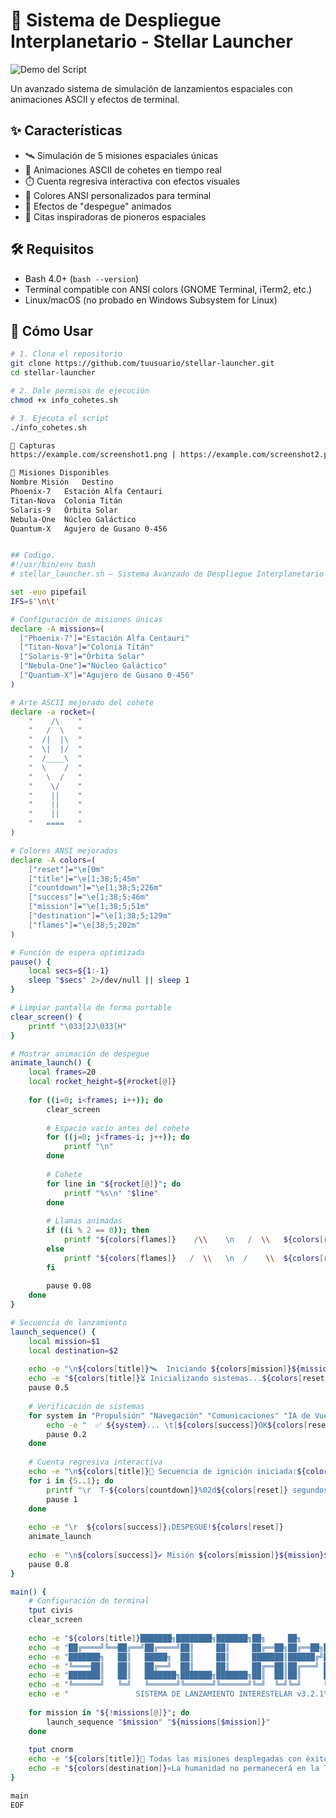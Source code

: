 # 🚀 Sistema de Despliegue Interplanetario - Stellar Launcher

![Demo del Script](https://media.giphy.com/media/v1.Y2lkPTc5MGI3NjExcWJ0d2V6eGx0YzF0dWJjZ3BqZ2V6b2JtYzZ4NnA1aGZ6eHp1dSZlcD12MV9pbnRlcm5hbF9naWZfYnlfaWQmY3Q9Zw/XgJew6mboozEWJ1Q7h/giphy.gif)

Un avanzado sistema de simulación de lanzamientos espaciales con animaciones ASCII y efectos de terminal.

## ✨ Características

- 🛰️ Simulación de 5 misiones espaciales únicas
- 🎨 Animaciones ASCII de cohetes en tiempo real
- ⏱️ Cuenta regresiva interactiva con efectos visuales
- 🌈 Colores ANSI personalizados para terminal
- 🚀 Efectos de "despegue" animados
- 📜 Citas inspiradoras de pioneros espaciales

## 🛠️ Requisitos

- Bash 4.0+ (`bash --version`)
- Terminal compatible con ANSI colors (GNOME Terminal, iTerm2, etc.)
- Linux/macOS (no probado en Windows Subsystem for Linux)

## 🚀 Cómo Usar

```bash
# 1. Clona el repositorio
git clone https://github.com/tuusuario/stellar-launcher.git
cd stellar-launcher

# 2. Dale permisos de ejecución
chmod +x info_cohetes.sh

# 3. Ejecuta el script
./info_cohetes.sh

📸 Capturas
https://example.com/screenshot1.png | https://example.com/screenshot2.png

🌌 Misiones Disponibles
Nombre Misión	Destino
Phoenix-7	Estación Alfa Centauri
Titan-Nova	Colonia Titán
Solaris-9	Órbita Solar
Nebula-One	Núcleo Galáctico
Quantum-X	Agujero de Gusano Θ-456


## Codigo.
#!/usr/bin/env bash
# stellar_launcher.sh — Sistema Avanzado de Despliegue Interplanetario

set -euo pipefail
IFS=$'\n\t'

# Configuración de misiones únicas
declare -A missions=(
  ["Phoenix-7"]="Estación Alfa Centauri"
  ["Titan-Nova"]="Colonia Titán"
  ["Solaris-9"]="Órbita Solar"
  ["Nebula-One"]="Núcleo Galáctico"
  ["Quantum-X"]="Agujero de Gusano Θ-456"
)

# Arte ASCII mejorado del cohete
declare -a rocket=(
    "    /\    "
    "   /  \   "
    "  /|  |\  "
    "  \|  |/  "
    "  /____\  "
    "  \    /  "
    "   \  /   "
    "    \/    "
    "    ||    "
    "    ||    "
    "    ||    "
    "   ====   "
)

# Colores ANSI mejorados
declare -A colors=(
    ["reset"]="\e[0m"
    ["title"]="\e[1;38;5;45m"
    ["countdown"]="\e[1;38;5;226m"
    ["success"]="\e[1;38;5;46m"
    ["mission"]="\e[1;38;5;51m"
    ["destination"]="\e[1;38;5;129m"
    ["flames"]="\e[38;5;202m"
)

# Función de espera optimizada
pause() {
    local secs=${1:-1}
    sleep "$secs" 2>/dev/null || sleep 1
}

# Limpiar pantalla de forma portable
clear_screen() {
    printf "\033[2J\033[H"
}

# Mostrar animación de despegue
animate_launch() {
    local frames=20
    local rocket_height=${#rocket[@]}
    
    for ((i=0; i<frames; i++)); do
        clear_screen
        
        # Espacio vacío antes del cohete
        for ((j=0; j<frames-i; j++)); do
            printf "\n"
        done
        
        # Cohete
        for line in "${rocket[@]}"; do
            printf "%s\n" "$line"
        done
        
        # Llamas animadas
        if ((i % 2 == 0)); then
            printf "${colors[flames]}    /\\    \n   /  \\   ${colors[reset]}\n"
        else
            printf "${colors[flames]}   /  \\   \n  /    \\  ${colors[reset]}\n"
        fi
        
        pause 0.08
    done
}

# Secuencia de lanzamiento
launch_sequence() {
    local mission=$1
    local destination=$2
    
    echo -e "\n${colors[title]}🛰  Iniciando ${colors[mission]}${mission}${colors[title]} hacia ${colors[destination]}${destination}${colors[reset]}"
    echo -e "${colors[title]}⏳ Inicializando sistemas...${colors[reset]}"
    pause 0.5
    
    # Verificación de sistemas
    for system in "Propulsión" "Navegación" "Comunicaciones" "IA de Vuelo"; do
        echo -e "  ✅ ${system}... \t[${colors[success]}OK${colors[reset]}]"
        pause 0.2
    done
    
    # Cuenta regresiva interactiva
    echo -e "\n${colors[title]}🚀 Secuencia de ignición iniciada:${colors[reset]}"
    for i in {5..1}; do
        printf "\r  T-${colors[countdown]}%02d${colors[reset]} segundos | Preparando motores..." "$i"
        pause 1
    done
    
    echo -e "\r  ${colors[success]}¡DESPEGUE!${colors[reset]}                          "
    animate_launch
    
    echo -e "\n${colors[success]}✔ Misión ${colors[mission]}${mission}${colors[success]} en curso hacia ${colors[destination]}${destination}${colors[reset]}\n"
    pause 0.8
}

main() {
    # Configuración de terminal
    tput civis
    clear_screen
    
    echo -e "${colors[title]}███████╗████████╗███████╗██╗     ██╗      █████╗ ██████╗ ███████╗██████╗ "
    echo -e "██╔════╝╚══██╔══╝██╔════╝██║     ██║     ██╔══██╗██╔══██╗██╔════╝██╔══██╗"
    echo -e "███████╗   ██║   █████╗  ██║     ██║     ███████║██████╔╝█████╗  ██████╔╝"
    echo -e "╚════██║   ██║   ██╔══╝  ██║     ██║     ██╔══██║██╔═══╝ ██╔══╝  ██╔══██╗"
    echo -e "███████║   ██║   ███████╗███████╗███████╗██║  ██║██║     ███████╗██║  ██║"
    echo -e "╚══════╝   ╚═╝   ╚══════╝╚══════╝╚══════╝╚═╝  ╚═╝╚═╝     ╚══════╝╚═╝  ╚═╝${colors[reset]}"
    echo -e "               SISTEMA DE LANZAMIENTO INTERESTELAR v3.2.1\n"
    
    for mission in "${!missions[@]}"; do
        launch_sequence "$mission" "${missions[$mission]}"
    done
    
    tput cnorm
    echo -e "${colors[title]}🎯 Todas las misiones desplegadas con éxito. ¡El futuro es ahora! 🌌${colors[reset]}"
    echo -e "${colors[destination]}«La humanidad no permanecerá en la Tierra para siempre» — Konstantin Tsiolkovsky${colors[reset]}\n"
}

main
EOF